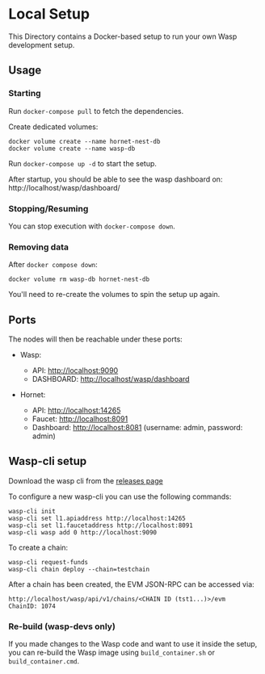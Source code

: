 # Local Setup

This Directory contains a Docker-based setup to run your own Wasp development
setup.

## Usage

### Starting

Run `docker-compose pull` to fetch the dependencies.

Create dedicated volumes:
```
docker volume create --name hornet-nest-db
docker volume create --name wasp-db
```

Run `docker-compose up -d` to start the setup.

After startup, you should be able to see the wasp dashboard on:
http://localhost/wasp/dashboard/

### Stopping/Resuming

You can stop execution with `docker-compose down`.

### Removing data

After `docker compose down`:
```
docker volume rm wasp-db hornet-nest-db
```

You'll need to re-create the volumes to spin the setup up again.

## Ports

The nodes will then be reachable under these ports:

- Wasp:
  - API: <http://localhost:9090>
  - DASHBOARD: <http://localhost/wasp/dashboard>

- Hornet:
  - API: <http://localhost:14265>
  - Faucet: <http://localhost:8091>
  - Dashboard: <http://localhost:8081> (username: admin, password: admin)

## Wasp-cli setup

Download the wasp cli from the [releases page](https://github.com/iotaledger/wasp/releases)

To configure a new wasp-cli you can use the following commands:

```shell
wasp-cli init
wasp-cli set l1.apiaddress http://localhost:14265
wasp-cli set l1.faucetaddress http://localhost:8091
wasp-cli wasp add 0 http://localhost:9090
```

To create a chain:

```shell
wasp-cli request-funds
wasp-cli chain deploy --chain=testchain
```

After a chain has been created, the EVM JSON-RPC can be accessed via:

```
http://localhost/wasp/api/v1/chains/<CHAIN ID (tst1...)>/evm
ChainID: 1074
```

### Re-build (wasp-devs only)

If you made changes to the Wasp code and want to use it inside the setup, you can re-build the Wasp image using `build_container.sh` or `build_container.cmd`.
